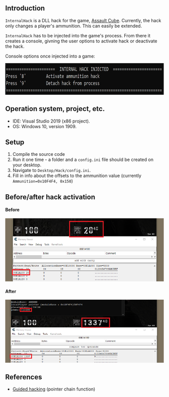 ## Introduction 

`InternalHack` is a DLL hack for the game, [Assault Cube](https://assault.cubers.net/). Currently, the hack only changes a player's ammunition. This can easily be extended.

`InternalHack` has to be injected into the game's process. From there it creates a console, givning the user options to activate hack or deactivate the hack. 

Console options once injected into a game:

<img src="https://github.com/christianshub/InternalHack/blob/master/Snapshots/injected.png" height="100" width="600">


## Operation system, project, etc.

- IDE: Visual Studio 2019 (x86 project).
- OS: Windows 10, version 1909.

## Setup

1. Compile the source code
2. Run it one time - a folder and a `config.ini` file should be created on your desktop.
3. Navigate to `Desktop/Hack/config.ini`.
4. Fill in info about the offsets to the ammunition value (currently `Ammunition=0x10F4F4, 0x150`)

## Before/after hack activation

#### Before

<img src="https://github.com/christianshub/InternalHack/blob/master/Snapshots/BeforeHack.png" height="200" width="600">

#### After

<img src="https://github.com/christianshub/InternalHack/blob/master/Snapshots/AfterHack.png" height="200" width="600">


## References


- [Guided hacking](https://guidedhacking.com/threads/finddmaaddy-c-multilevel-pointer-function.6292/) (pointer chain function)
